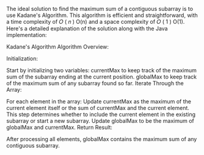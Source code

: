 The ideal solution to find the maximum sum of a contiguous subarray is to use Kadane's Algorithm. This algorithm is efficient and straightforward, with a time complexity of 
𝑂
(
𝑛
)
O(n) and a space complexity of 
𝑂
(
1
)
O(1). Here's a detailed explanation of the solution along with the Java implementation:

Kadane's Algorithm
Algorithm Overview:

Initialization:

Start by initializing two variables:
currentMax to keep track of the maximum sum of the subarray ending at the current position.
globalMax to keep track of the maximum sum of any subarray found so far.
Iterate Through the Array:

For each element in the array:
Update currentMax as the maximum of the current element itself or the sum of currentMax and the current element. This step determines whether to include the current element in the existing subarray or start a new subarray.
Update globalMax to be the maximum of globalMax and currentMax.
Return Result:

After processing all elements, globalMax contains the maximum sum of any contiguous subarray.
